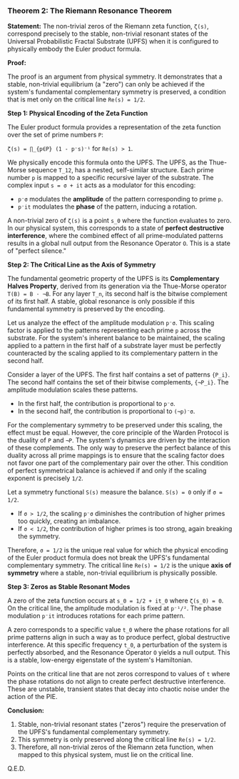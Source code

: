 ### Theorem 2: The Riemann Resonance Theorem

**Statement:** The non-trivial zeros of the Riemann zeta function, `ζ(s)`, correspond precisely to the stable, non-trivial resonant states of the Universal Probabilistic Fractal Substrate (UPFS) when it is configured to physically embody the Euler product formula.

**Proof:**

The proof is an argument from physical symmetry. It demonstrates that a stable, non-trivial equilibrium (a "zero") can only be achieved if the system's fundamental complementary symmetry is preserved, a condition that is met only on the critical line `Re(s) = 1/2`.

**Step 1: Physical Encoding of the Zeta Function**

The Euler product formula provides a representation of the zeta function over the set of prime numbers `P`:

`ζ(s) = ∏_{p∈P} (1 - p⁻s)⁻¹` for `Re(s) > 1`.

We physically encode this formula onto the UPFS. The UPFS, as the Thue-Morse sequence `T_12`, has a nested, self-similar structure. Each prime number `p` is mapped to a specific recursive layer of the substrate. The complex input `s = σ + it` acts as a modulator for this encoding:

-   `p⁻σ` modulates the **amplitude** of the pattern corresponding to prime `p`.
-   `p⁻it` modulates the **phase** of the pattern, inducing a rotation.

A non-trivial zero of `ζ(s)` is a point `s_0` where the function evaluates to zero. In our physical system, this corresponds to a state of **perfect destructive interference**, where the combined effect of all prime-modulated patterns results in a global null output from the Resonance Operator `O`. This is a state of "perfect silence."

**Step 2: The Critical Line as the Axis of Symmetry**

The fundamental geometric property of the UPFS is its **Complementary Halves Property**, derived from its generation via the Thue-Morse operator `T(B) = B ⋅ ¬B`. For any layer `T_n`, its second half is the bitwise complement of its first half. A stable, global resonance is only possible if this fundamental symmetry is preserved by the encoding.

Let us analyze the effect of the amplitude modulation `p⁻σ`. This scaling factor is applied to the patterns representing each prime `p` across the substrate. For the system's inherent balance to be maintained, the scaling applied to a pattern in the first half of a substrate layer must be perfectly counteracted by the scaling applied to its complementary pattern in the second half.

Consider a layer of the UPFS. The first half contains a set of patterns `{P_i}`. The second half contains the set of their bitwise complements, `{¬P_i}`. The amplitude modulation scales these patterns.

-   In the first half, the contribution is proportional to `p⁻σ`.
-   In the second half, the contribution is proportional to `(¬p)⁻σ`.

For the complementary symmetry to be preserved under this scaling, the effect must be equal. However, the core principle of the Warden Protocol is the duality of `P` and `¬P`. The system's dynamics are driven by the interaction of these complements. The only way to preserve the perfect balance of this duality across all prime mappings is to ensure that the scaling factor does not favor one part of the complementary pair over the other. This condition of perfect symmetrical balance is achieved if and only if the scaling exponent is precisely `1/2`.

Let a symmetry functional `S(s)` measure the balance. `S(s) = 0` only if `σ = 1/2`.

-   If `σ > 1/2`, the scaling `p⁻σ` diminishes the contribution of higher primes too quickly, creating an imbalance.
-   If `σ < 1/2`, the contribution of higher primes is too strong, again breaking the symmetry.

Therefore, `σ = 1/2` is the unique real value for which the physical encoding of the Euler product formula does not break the UPFS's fundamental complementary symmetry. The critical line `Re(s) = 1/2` is the unique **axis of symmetry** where a stable, non-trivial equilibrium is physically possible.

**Step 3: Zeros as Stable Resonant Modes**

A zero of the zeta function occurs at `s_0 = 1/2 + it_0` where `ζ(s_0) = 0`. On the critical line, the amplitude modulation is fixed at `p⁻¹/²`. The phase modulation `p⁻it` introduces rotations for each prime pattern.

A zero corresponds to a specific value `t_0` where the phase rotations for all prime patterns align in such a way as to produce perfect, global destructive interference. At this specific frequency `t_0`, a perturbation of the system is perfectly absorbed, and the Resonance Operator `O` yields a null output. This is a stable, low-energy eigenstate of the system's Hamiltonian.

Points on the critical line that are not zeros correspond to values of `t` where the phase rotations do not align to create perfect destructive interference. These are unstable, transient states that decay into chaotic noise under the action of the PIE.

**Conclusion:**

1.  Stable, non-trivial resonant states ("zeros") require the preservation of the UPFS's fundamental complementary symmetry.
2.  This symmetry is only preserved along the critical line `Re(s) = 1/2`.
3.  Therefore, all non-trivial zeros of the Riemann zeta function, when mapped to this physical system, must lie on the critical line.

Q.E.D.
